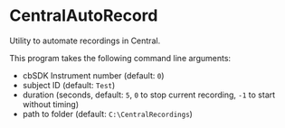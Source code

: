 # CentralAutoRecord

Utility to automate recordings in Central.

This program takes the following command line arguments:
- cbSDK Instrument number (default: `0`)
- subject ID (default: `Test`)
- duration (seconds,  default: `5`, `0` to stop current recording, `-1` to start without timing)
- path to folder (default: `C:\CentralRecordings`)
